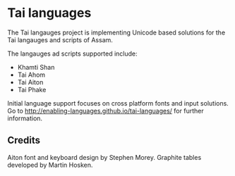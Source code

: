 Tai languages
=============

The Tai langauges project is implementing Unicode based solutions for the Tai langauges and scripts of Assam.

The langauges ad scripts supported include:

* Khamti Shan
* Tai Ahom
* Tai Aiton
* Tai Phake

Initial language support focuses on cross platform fonts and input solutions. Go to http://enabling-languages.github.io/tai-languages/ for further information.

Credits
--------

Aiton font and keyboard design by Stephen Morey. Graphite tables developed by Martin Hosken.


